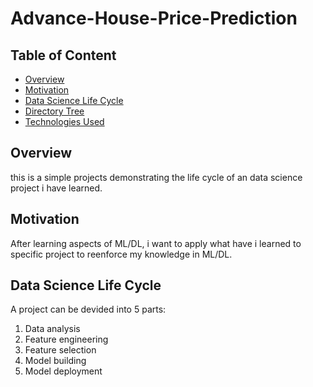 # Advance-House-Price-Prediction

## Table of Content
 * [Overview](#overview)
 * [Motivation](#motivation)
 * [Data Science Life Cycle](#data-science-life-cycle)
 * [Directory Tree](#directory-tree)
 * [Technologies Used](#technology-used)
 
## Overview
this is a simple projects demonstrating the life cycle of an data science project i have learned.

## Motivation
After learning aspects of ML/DL, i want to apply what have i learned to specific project to reenforce my knowledge in ML/DL.

## Data Science Life Cycle
A project can be devided into 5 parts:
1. Data analysis
2. Feature engineering
3. Feature selection
4. Model building
5. Model deployment

